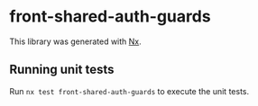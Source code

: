 # front-shared-auth-guards

This library was generated with [Nx](https://nx.dev).

## Running unit tests

Run `nx test front-shared-auth-guards` to execute the unit tests.
